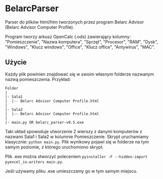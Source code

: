 # BelarcParser

Parser do plików html/htm tworzonych przez program Belarc Advisor (Belarc Advisor Computer Profile).

Program tworzy arkusz OpenCalc (.ods) zawierający kolumny: "Pomieszczenie", "Nazwa komputera", "Sprzęt", "Procesor", "RAM", "Dysk", "Windows", "Klucz windows", "Office", "Klucz office", "Antywirus", "MAC".

## Użycie
Każdy plik powinien znajdować się w swoim własnym folderze nazwanym nazwą pomieszczenia. Przykład:
```
Folder
|
|- Sala1
|  |-- Belarc Advisor Computer Profile.html 
|
|- Sala2
|  |-- Belarc Advisor Computer Profile.html 
|
|- main.py OR belarc_parser-v0.5.exe
```

Taki układ spowoduje utworzenie 2 wierszy z danymi komputerów z nazwami Sala1 i Sala2 w kolumnie Pomieszczenie.
Skrypt uruchamiamy klasycznie: `python main.py`.
Plik wynikowy pojawi się w folderze na tym samym poziomie, z którego uruchomiono skrypt.

Plik .exe można stworzyć poleceniem `pyinstaller -F --hidden-import pyexcel_io.writers main.py`.

Jeśli używamy pliku .exe umieszczamy go w tym samym miejscu.
